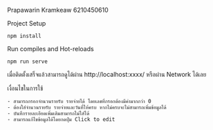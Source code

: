 Prapawarin Kramkeaw
6210450610

Project Setup
```
npm install
```

Run compiles and Hot-reloads
```
npm run serve
```
เมื่อติดตั้งเสร็จแล้วสามารถดูได้ผ่าน http://localhost:xxxx/ หรือผ่าน Network ได้เลย

เงื่อนไขในการใช้
```
- สามารถกรอกจำนวนรายรับ รายจ่ายได้ โดยเลขที่กรอกต้องมีค่ามากกว่า 0 
- ต้องใส่จำนวนรายรับ รายจ่ายและวันที่ให้ครบ หากไม่ครบจะไม่สามารถเพิ่มข้อมูลได้
- บันทึกรายละเอียดเพิ่มเติมสามารถไม่ใส่ได้
- สามารถแก้ไขข้อมูลได้โดยกดปุ่ม Click to edit
```